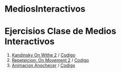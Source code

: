 # MediosInteractivos
# Ejercisios Clase de Medios Interactivos
1. [Kandinsky On Withe 2](https://cesarmelo32.github.io/MediosInteractivos/01/) / [Codigo](https://github.com/cesarMelo32/MediosInteractivos/blob/master/01/kandinsky_onWithe_02.js)
2. [Repeteicion: On Movement 2](https://cesarmelo32.github.io/MediosInteractivos/02/) / [Codigo](https://github.com/cesarMelo32/MediosInteractivos/blob/master/02/intento_07.js)
3. [Animacion Anochecer](https://cesarmelo32.github.io/MediosInteractivos/03/) / [Codigo](https://github.com/cesarMelo32/MediosInteractivos/blob/master/03/sketch_190212b.js)
